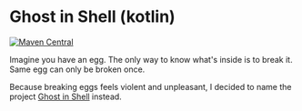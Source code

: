# Ghost in Shell (kotlin)

[![Maven Central](https://maven-badges.herokuapp.com/maven-central/com.github.alkurop/ghostinshell/badge.svg?style=plastic)](https://maven-badges.herokuapp.com/maven-central/com.github.alkurop/ghostinshell)

Imagine you have an egg.
The only way to know what's inside is to break it.
Same egg can only be broken once.


Because breaking eggs feels violent and  unpleasant, I decided to name the project [Ghost in Shell](https://en.m.wikipedia.org/wiki/Ghost_in_the_Shell_(1995_film)) instead.


